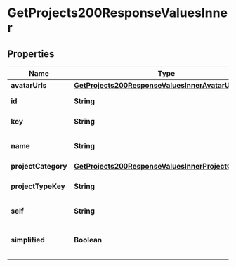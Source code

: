 

# GetProjects200ResponseValuesInner


## Properties

| Name | Type | Description | Notes |
|------------ | ------------- | ------------- | -------------|
|**avatarUrls** | [**GetProjects200ResponseValuesInnerAvatarUrls**](GetProjects200ResponseValuesInnerAvatarUrls.md) |  |  [optional] |
|**id** | **String** | The ID of the project. |  [optional] |
|**key** | **String** | The key of the project. |  [optional] |
|**name** | **String** | The name of the project. |  [optional] |
|**projectCategory** | [**GetProjects200ResponseValuesInnerProjectCategory**](GetProjects200ResponseValuesInnerProjectCategory.md) |  |  [optional] |
|**projectTypeKey** | **String** | The type key of the project. |  [optional] |
|**self** | **String** | The URL of the project. |  [optional] |
|**simplified** | **Boolean** | Indicates if the project is simplified. |  [optional] |



